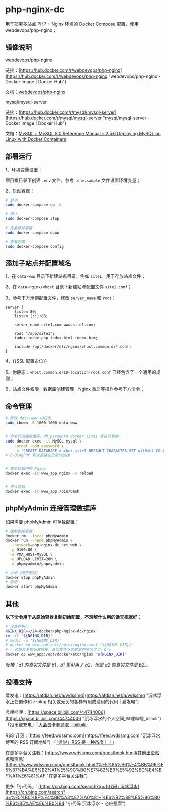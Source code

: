 # php-nginx-dc

用于部署多站点 PHP + Nginx 环境的 Docker Compose 配置，使用 webdevops/php-nginx；

## 镜像说明

webdevops/php-nginx

链接：[https://hub.docker.com/r/webdevops/php-nginx](https://hub.docker.com/r/webdevops/php-nginx "webdevops/php-nginx - Docker Image | Docker Hub")

文档：[webdevops/php-nginx](https://dockerfile.readthedocs.io/en/latest/content/DockerImages/dockerfiles/php-nginx.html "webdevops/php-nginx")

mysql/mysql-server

链接：[https://hub.docker.com/r/mysql/mysql-server](https://hub.docker.com/r/mysql/mysql-server "mysql/mysql-server - Docker Image | Docker Hub")

文档：[MySQL :: MySQL 8.0 Reference Manual :: 2.5.6 Deploying MySQL on Linux with Docker Containers](https://dev.mysql.com/doc/refman/8.0/en/linux-installation-docker.html "MySQL :: MySQL 8.0 Reference Manual :: 2.5.6 Deploying MySQL on Linux with Docker Containers")

## 部署运行

1、环境变量设置：

项目根目录下创建 `.env` 文件，参考 `.env.sample` 文件设置环境变量；

2、启动容器：

```bash
# 启动
sudo docker-compose up -d

# 停止
sudo docker-compose stop

# 完全移除容器
sudo docker-compose down

# 查看配置
sudo docker-compose config

```

## 添加子站点并配置域名

1、在 `data-www` 目录下新建站点目录，例如 `site1`，用于存放站点文件；

2、在 `data-nginx/vhost` 目录下新建站点配置文件 `site1.conf`；

3、参考下方示例配置文件，修改 `server_name` 和 `root`；

```nginx
server {
    listen 80;
    listen [::]:80;

    server_name site1.com www.site1.com;

    root "/app/site1";
    index index.php index.html index.htm;

    include /opt/docker/etc/nginx/vhost.common.d/*.conf;
}

```

4、{{SSL 配置占位}}

5、伪静态：`vhost.common.d/10-location-root.conf` 已经包含了一个通用的规则；

6、站点文件权限，数据库创建管理，Nginx 重启等操作参考下方命令；

## 命令管理

```sh
# 修改 data-www 内权限
sudo chown -R 1000:1000 data-www


# 命令行创建数据库，db_password docker_site1 等自行替换
sudo docker exec -it MySQL mysql \
    -uroot -pdb_password \
    -e "CREATE DATABASE docker_site1 DEFAULT CHARACTER SET utf8mb4 COLLATE utf8mb4_unicode_ci;"
# Z-BlogPHP 可以直接在安装时创建


# 重启容器内的 Nginx
docker exec -it www_app nginx -s reload


# 进入容器
docker exec -it www_app /bin/bash

```


## phpMyAdmin 连接管理数据库

如果需要 phpMyAdmin 可单独配置：

```bash
# 强制删除容器
docker rm --force phpMyAdmin
docker run --name phpMyAdmin \
  --network=php-nginx-dc_net_web \
  -p 9100:80 \
  -e PMA_HOST=MySQL \
  -e UPLOAD_LIMIT=20M \
  -d phpmyadmin/phpmyadmin

# 关闭（但不删除）
docker stop phpMyAdmin
# 启用
docker start phpMyAdmin

```


## 其他

**以下命令用于从原始容器复制初始配置，不理解什么用的话无视就好：**

```sh
# 容器外执行
NGINX_DIR=~/24-docker/php-nginx-dc/nginx
rm -rf "${NGINX_DIR}"
# mkdir -p "${NGINX_DIR}"
# docker cp www_app:/etc/nginx/nginx.conf "${NGINX_DIR}/"
# ↑ 这里会复制到软链接，真实文件下边的文件夹包含了。Orz
docker cp www_app:/opt/docker/etc/nginx "${NGINX_DIR}"

```

_吐槽：a1 的真实文件是 b1，b1 里引用了 a2，但是 a2 的真实文件是 b2。。_


## 投喂支持

爱发电：[https://afdian.net/a/wdssmq](https://afdian.net/a/wdssmq "沉冰浮水正在创作和 z-blog 相关或无关的各种有用或没用的代码 | 爱发电")

哔哩哔哩：[https://space.bilibili.com/44744006](https://space.bilibili.com/44744006 "沉冰浮水的个人空间\_哔哩哔哩\_bilibili")「投币或充电」「[大会员卡券领取 - bilibili](https://account.bilibili.com/account/big/myPackage "大会员卡券领取 - bilibili")」

RSS 订阅：[https://feed.wdssmq.com](https://feed.wdssmq.com "沉冰浮水博客的 RSS 订阅地址") 「[「言说」RSS 是一种态度！！](https://www.wdssmq.com/post/20201231613.html "「言说」RSS 是一种态度！！")」

在更多平台关注我：[https://www.wdssmq.com/guestbook.html#其他出没站点和信息](https://www.wdssmq.com/guestbook.html#%E5%85%B6%E4%BB%96%E5%87%BA%E6%B2%A1%E5%9C%B0%E7%82%B9%E5%92%8C%E4%BF%A1%E6%81%AF "在更多平台关注我")

更多「小代码」：[https://cn.bing.com/search?q=小代码+沉冰浮水](https://cn.bing.com/search?q=%E5%B0%8F%E4%BB%A3%E7%A0%81+%E6%B2%89%E5%86%B0%E6%B5%AE%E6%B0%B4 "小代码 沉冰浮水 - 必应搜索")

<!-- ##################################### -->
